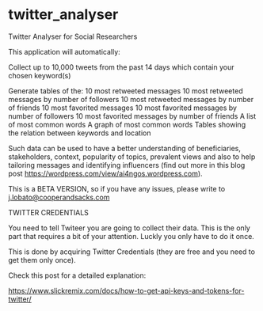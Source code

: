 # twitter_analyser
Twitter Analyser for Social Researchers

This application will automatically:

Collect up to 10,000 tweets from the past 14 days which contain your chosen keyword(s)

Generate tables of the: 
10 most retweeted messages 
10 most retweeted messages by number of followers 
10 most retweeted messages by number of friends 
10 most favorited messages 10 most favorited messages by number of followers 
10 most favorited messages by number of friends 
A list of most common words 
A graph of most common words 
Tables showing the relation between keywords and location

Such data can be used to have a better understanding of beneficiaries, stakeholders, context, popularity of topics, prevalent views and also to help tailoring messages and identifying influencers (find out more in this blog post https://wordpress.com/view/ai4ngos.wordpress.com).

This is a BETA VERSION, so if you have any issues, please write to j.lobato@cooperandsacks.com


TWITTER CREDENTIALS

You need to tell Twiteer you are going to collect their data. This is the only part that requires a bit of your attention. Luckly you only have to do it once.

This is done by acquiring Twitter Credentials (they are free and you need to get them only once).

Check this post for a detailed explanation:

https://www.slickremix.com/docs/how-to-get-api-keys-and-tokens-for-twitter/
